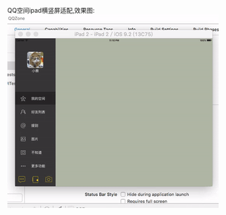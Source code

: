 QQ空间ipad横竖屏适配,效果图:
![](https://github.com/xiaocai33/QQZone_IPad/blob/master/QQZone/QQZone/QQzone.gif)
